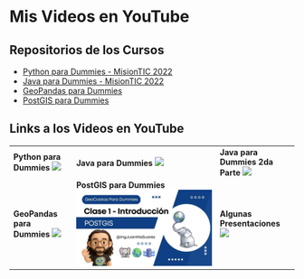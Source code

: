 # Mis Videos en YouTube

## Repositorios de los Cursos

* [Python para Dummies - MisionTIC 2022](https://github.com/IngJuanMaSuarez/Python-Para-Dummies-MisionTIC2022)
* [Java para Dummies - MisionTIC 2022](https://github.com/IngJuanMaSuarez/Java-Para-Dummies-MisionTIC2022)
* [GeoPandas para Dummies](https://github.com/IngJuanMaSuarez/GeoPandas-para-Dummies)
* [PostGIS para Dummies](https://github.com/IngJuanMaSuarez/PostGIS-para-Dummies)

## Links a los Videos en YouTube

<table style="width:100%">
<tr>
<td>
  <b>Python para Dummies</b>
<a href="https://youtu.be/Nfw6_mWWslc">
<img src="https://raw.githubusercontent.com/IngJuanMaSuarez/Mis-Videos-en-Youtube/main/Imagenes/python_para_dummies.jpg">
</a>
</td>
<td>
  <b>Java para Dummies</b>
<a href="https://youtu.be/oEJbZx1dORk">
<img src="https://raw.githubusercontent.com/IngJuanMaSuarez/Mis-Videos-en-Youtube/main/Imagenes/java_para_dummies.jpg">
</a>
</td>
<td>
  <b>Java para Dummies 2da Parte</b>
<a href="https://youtu.be/vV9zscTerbk">
<img src="https://raw.githubusercontent.com/IngJuanMaSuarez/Mis-Videos-en-Youtube/main/Imagenes/java_para_dummies2.jpg">
</a>
</td>
</tr>
<tr>
<td>
  <b>GeoPandas para Dummies</b>
<a href="https://youtu.be/DfPAEdD7Cjg">
<img src="https://raw.githubusercontent.com/IngJuanMaSuarez/Mis-Videos-en-Youtube/main/Imagenes/geopandas_para_dummies.jpg">
</a>
</td>
<td>
  <b>PostGIS para Dummies</b>
<a href="https://youtu.be/oVEUcYKemXQ">
<img src="https://raw.githubusercontent.com/IngJuanMaSuarez/Mis-Videos-en-Youtube/main/Imagenes/postgis_para_dummies.jpg">
</a>
</td>
<td>
  <b>Algunas Presentaciones</b>
<a href="https://youtu.be/KQqI8rhlY1g">
<img src="https://raw.githubusercontent.com/IngJuanMaSuarez/Mis-Videos-en-Youtube/main/Imagenes/presentaciones.jpg">
</a>
</td>
</tr>
</table>
